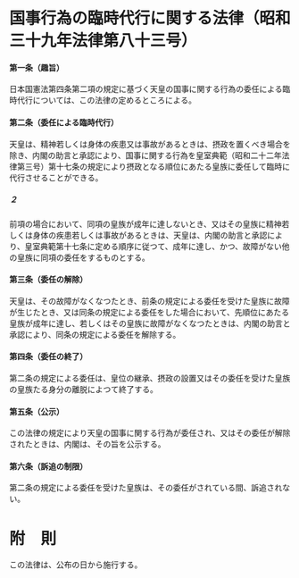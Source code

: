 # 国事行為の臨時代行に関する法律（昭和三十九年法律第八十三号）
#### 第一条（趣旨）
日本国憲法第四条第二項の規定に基づく天皇の国事に関する行為の委任による臨時代行については、この法律の定めるところによる。
#### 第二条（委任による臨時代行）
天皇は、精神若しくは身体の疾患又は事故があるときは、摂政を置くべき場合を除き、内閣の助言と承認により、国事に関する行為を皇室典範（昭和二十二年法律第三号）第十七条の規定により摂政となる順位にあたる皇族に委任して臨時に代行させることができる。
##### ２
前項の場合において、同項の皇族が成年に達しないとき、又はその皇族に精神若しくは身体の疾患若しくは事故があるときは、天皇は、内閣の助言と承認により、皇室典範第十七条に定める順序に従つて、成年に達し、かつ、故障がない他の皇族に同項の委任をするものとする。
#### 第三条（委任の解除）
天皇は、その故障がなくなつたとき、前条の規定による委任を受けた皇族に故障が生じたとき、又は同条の規定による委任をした場合において、先順位にあたる皇族が成年に達し、若しくはその皇族に故障がなくなつたときは、内閣の助言と承認により、同条の規定による委任を解除する。
#### 第四条（委任の終了）
第二条の規定による委任は、皇位の継承、摂政の設置又はその委任を受けた皇族の皇族たる身分の離脱によつて終了する。
#### 第五条（公示）
この法律の規定により天皇の国事に関する行為が委任され、又はその委任が解除されたときは、内閣は、その旨を公示する。
#### 第六条（訴追の制限）
第二条の規定による委任を受けた皇族は、その委任がされている間、訴追されない。
# 附　則
この法律は、公布の日から施行する。
